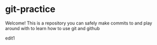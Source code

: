 # git-practice

Welcome! This is a repository you can safely make commits to and play around with to learn how to use git and github

edit1
